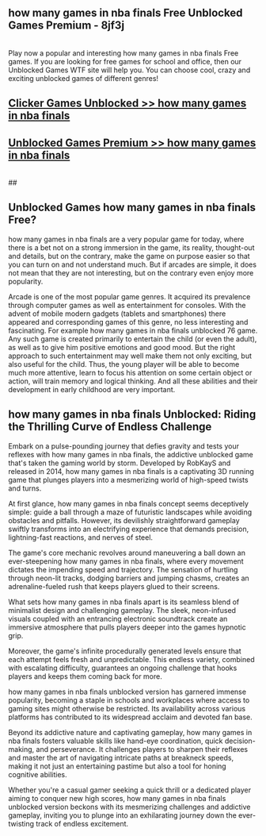 ## how many games in nba finals Free Unblocked Games Premium - 8jf3j <br>
<br>
Play now a popular and interesting how many games in nba finals Free games. If you are looking for free games for school and office, then our Unblocked Games WTF site will help you. You can choose cool, crazy and exciting unblocked games of different genres!


##  [Clicker Games Unblocked >> how many games in nba finals](http://freeplayer.one?title=how_many_games_in_nba_finals&ref=04)

##  [Unblocked Games Premium >> how many games in nba finals](http://freeplayer.one?title=how_many_games_in_nba_finals&ref=04)
  <br>
  ##



## Unblocked Games how many games in nba finals Free?

how many games in nba finals are a very popular game for today, where there is a bet not on a strong immersion in the game, its reality, thought-out and details, but on the contrary, make the game on purpose easier so that you can turn on and not understand much. But if arcades are simple, it does not mean that they are not interesting, but on the contrary even enjoy more popularity.

Arcade is one of the most popular game genres. It acquired its prevalence through computer games as well as entertainment for consoles. With the advent of mobile modern gadgets (tablets and smartphones) there appeared and corresponding games of this genre, no less interesting and fascinating. For example how many games in nba finals unblocked 76 game. Any such game is created primarily to entertain the child (or even the adult), as well as to give him positive emotions and good mood. But the right approach to such entertainment may well make them not only exciting, but also useful for the child. Thus, the young player will be able to become much more attentive, learn to focus his attention on some certain object or action, will train memory and logical thinking. And all these abilities and their development in early childhood are very important.

##  how many games in nba finals Unblocked: Riding the Thrilling Curve of Endless Challenge

Embark on a pulse-pounding journey that defies gravity and tests your reflexes with how many games in nba finals, the addictive unblocked game that's taken the gaming world by storm. Developed by RobKayS and released in 2014, how many games in nba finals is a captivating 3D running game that plunges players into a mesmerizing world of high-speed twists and turns.

At first glance, how many games in nba finals concept seems deceptively simple: guide a ball through a maze of futuristic landscapes while avoiding obstacles and pitfalls. However, its devilishly straightforward gameplay swiftly transforms into an electrifying experience that demands precision, lightning-fast reactions, and nerves of steel.

The game's core mechanic revolves around maneuvering a ball down an ever-steepening how many games in nba finals, where every movement dictates the impending speed and trajectory. The sensation of hurtling through neon-lit tracks, dodging barriers and jumping chasms, creates an adrenaline-fueled rush that keeps players glued to their screens.

What sets how many games in nba finals apart is its seamless blend of minimalist design and challenging gameplay. The sleek, neon-infused visuals coupled with an entrancing electronic soundtrack create an immersive atmosphere that pulls players deeper into the games hypnotic grip.

Moreover, the game's infinite procedurally generated levels ensure that each attempt feels fresh and unpredictable. This endless variety, combined with escalating difficulty, guarantees an ongoing challenge that hooks players and keeps them coming back for more.

how many games in nba finals unblocked version has garnered immense popularity, becoming a staple in schools and workplaces where access to gaming sites might otherwise be restricted. Its availability across various platforms has contributed to its widespread acclaim and devoted fan base.

Beyond its addictive nature and captivating gameplay, how many games in nba finals fosters valuable skills like hand-eye coordination, quick decision-making, and perseverance. It challenges players to sharpen their reflexes and master the art of navigating intricate paths at breakneck speeds, making it not just an entertaining pastime but also a tool for honing cognitive abilities.

Whether you're a casual gamer seeking a quick thrill or a dedicated player aiming to conquer new high scores, how many games in nba finals unblocked version beckons with its mesmerizing challenges and addictive gameplay, inviting you to plunge into an exhilarating journey down the ever-twisting track of endless excitement.